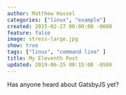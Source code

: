 ```yaml
---
author: Matthew Hassel
categories: ["linux", "example"]
created: 2015-02-27 00:00:00 -0600
feature: false
image: stress-large.jpg
show: true
tags: ["linux", "command line" ]
title: My Eleventh Post
updated: 2019-06-25 00:15:00 -0500
---
```


Has anyone heard about GatsbyJS yet?